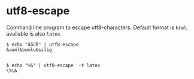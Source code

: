 # utf8-escape

Command line program to escape utf8-characters. Default format is `html`;
available is also `latex`.

	$ echo "äöüß" | utf8-escape 
	&auml&oumlu&szlig

	
	$ echo "%&" | utf8-escape  -t latex
	\%\&
